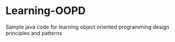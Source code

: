Learning-OOPD
=============

Sample java code for learning object oriented programming design principles and patterns
